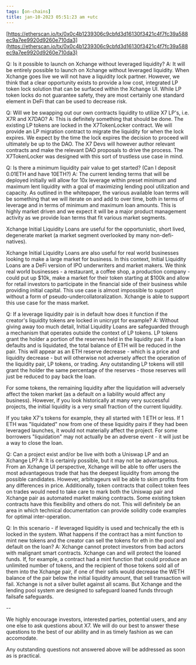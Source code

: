 ```yaml
---
tags: [on-chains]
title: jan-10-2023 05:51:23 am +utc
---
```


[https://etherscan.io/tx/0x0c4b1239306c9cbfd3d16130f3421c4f7fc39a588ec9a7ee9920d9260e710da3](https://etherscan.io/tx/0x0c4b1239306c9cbfd3d16130f3421c4f7fc39a588ec9a7ee9920d9260e710da3)

Q: Is it possible to launch on Xchange without leveraged liquidity?
A: It will be entirely possible to launch on Xchange without leveraged liquidity. When Xchange goes live we will not have a liquidity lock partner. However, we think that a clear opportunity exists to provide a low cost, integrated LP token lock solution that can be surfaced within the Xchange UI. While LP token locks do not guarantee safety, they are most certainly one standard element in DeFi that can be used to decrease risk.

Q: Will we be swapping out our own contracts liquidity to utilize X7 LP's, i.e. X7R and X7DAO?
A: This is definitely something that should be done. The existing LP tokens are locked in the X7TokenLocker contract. We will provide an LP migration contract to migrate the liquidity for when the lock expires. We expect by the time the lock expires the decision to proceed will ultimately be up to the DAO. The X7 Devs will however author relevant contracts and make the relevant DAO proposals to drive the process. The X7TokenLocker was designed with this sort of trustless use case in mind.

Q: Is there a minimum liquidity pair value to get started? (Can I deposit 0.01ETH and have 10ETH?)
A: The current lending terms that will be deployed initially will allow for 10x leverage within preset minimum and maximum lent liquidity with a goal of maximizing lending pool utilization and capacity. As outlined in the whitepaper, the various available loan terms will be something that we will iterate on and add to over time, both in terms of leverage and in terms of minimum and maximum loan amounts. This is highly market driven and we expect it will be a major product management activity as we provide loan terms that fit various market segments.

Xchange Initial Liquidity Loans are useful for the opportunistic, short lived, degenerate market (a market segment overlooked by many non-defi-natives).

Xchange Initial Liquidity Loans are also useful for real world businesses looking to make a large market for business. In this context, Initial Liquidity Loans are a DeFi version of IPO underwriters and market makers. We think real world businesses - a restaurant, a coffee shop, a production company - could put up $10k, make a market for their token starting at $100k and allow for retail investors to participate in the financial side of their business while providing initial capital. This use case is almost impossible to support without a form of pseudo-undercollatoralization. Xchange is able to support this use case for the mass market.

Q: If a leverage liquidity pair is in default how does it function if the creator's liquidity tokens are locked in unicrypt for example?
A: Without giving away too much detail, Initial Liquidity Loans are safeguarded through a mechanism that operates outside the context of LP tokens. LP tokens grant the holder a portion of the reserves held in the liquidity pair. If a loan defaults and is liquidated, the total balance of ETH will be reduced in the pair. This will appear as an ETH reserve decrease - which is a price and liquidity decrease - but will otherwise not adversely affect the operation of the liquidity pair, LP tokens, or trading. Any outstanding LP tokens will still grant the holder the same percentage of the reserves - those reserves will just be reduced to pay back the loan.

For some tokens, the remaining liquidity after the liquidation will adversely affect the token market (as a default on a liability would affect any business). However, if you look historically at many very successful projects, the initial liquidity is a very small fraction of the current liquidity.

If you take X7's tokens for example, they all started with 1 ETH or less. If 1 ETH was "liquidated" now from one of these liquidity pairs if they had been leveraged launches, it would not materially affect the project. For some borrowers "liquidation" may not actually be an adverse event - it will just be a way to close the loan.

Q: Can a project exist and/or be live with both a Uniswap LP and an Xchange LP?
A: It is certainly possible, but it may not be advantageous. From an Xchange UI perspective, Xchange will be able to offer users the most advantageous trade that has the deepest liquidity from among the possible candidates. However, arbitrageurs will be able to skim profits from any differences in price. Additionally, token contracts that collect token fees on trades would need to take care to mark both the Uniswap pair and Xchange pair as automated market making contracts. Some existing token contracts have this flexibility and others do not. This will definitely be an area in which technical documentation can provide solidity code examples for optimal inter-operation.

Q: In this scenario - if leveraged liquidity is used and technically the eth is locked in the system. What happens if the contract has a mint function to mint new tokens and the creator can sell the tokens for eth in the pool and default on the loan?
A: Xchange cannot protect investors from bad actors with malignant smart contracts. Xchange can and will protect the loaned funds. If, for example, a contract had a mint function that could produce an unlimited number of tokens, and the recipient of those tokens sold all of them into the Xchange pair, if one of their sells would decrease the WETH balance of the pair below the initial liquidity amount, that sell transaction will fail. Xchange is not a silver bullet against all scams. But Xchange and the lending pool system are designed to safeguard loaned funds through failsafe safeguards.

--

We highly encourage investors, interested parties, potential users, and any one else to ask questions about X7. We will do our best to answer these questions to the best of our ability and in as timely fashion as we can accomodate.

Any outstanding questions not answered above will be addressed as soon as is practical.
